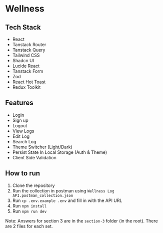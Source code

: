 # Wellness

## Tech Stack

- React
- Tanstack Router
- Tanstack Query
- Tailwind CSS
- Shadcn UI
- Lucide React
- Tanstack Form
- Zod
- React Hot Toast
- Redux Toolkit

## Features

- Login
- Sign up
- Logout
- View Logs
- Edit Log
- Search Log
- Theme Switcher (Light/Dark)
- Persist State In Local Storage (Auth & Theme)
- Client Side Validation

## How to run

1. Clone the repository
2. Run the collection in postman using `Wellness Log API.postman_collection.json`
3. Run `cp .env.example .env` and fill in with the API URL
4. Run `npm install`
5. Run `npm run dev`

Note: Answers for section 3 are in the `section-3` folder (in the root). There are 2 files for each set.
